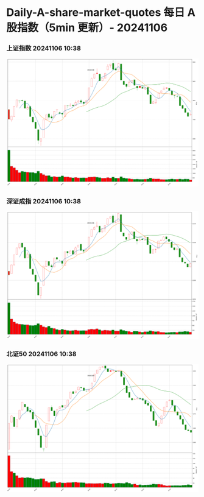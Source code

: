 
# Daily-A-share-market-quotes 每日 A 股指数（5min 更新）- 20241106

### 上证指数 20241106 10:38
![](./fig/2024/11/20241106-sh000001.png)

### 深证成指 20241106 10:38
![](./fig/2024/11/20241106-sz399001.png)

### 北证50 20241106 10:38
![](./fig/2024/11/20241106-bj899050.png)
